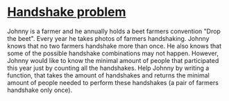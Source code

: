 
# [Handshake problem](https://www.codewars.com/kata/handshake-problem)
Johnny is a farmer and he annually holds a beet farmers convention "Drop the beet".
Every year he takes photos of farmers handshaking. Johnny knows that no two farmers handshake more than once. He also knows that some of the possible handshake combinations may not happen.
However, Johnny would like to know the minimal amount of people that participated this year just by counting all the handshakes.
Help Johnny by writing a function, that takes the amount of handshakes and returns the minimal amount of people needed to perform these handshakes (a pair of farmers handshake only once).
